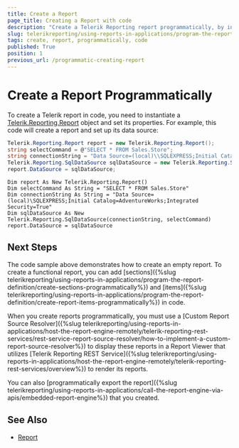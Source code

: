 ```yaml
---
title: Create a Report
page_title: Creating a Report with code
description: "Create a Telerik Reporting report programmatically, by instantiating a Telerik.Reporting.Report object and setting its properties."
slug: telerikreporting/using-reports-in-applications/program-the-report-definition/create-report-programmatically
tags: create, report, programmatically, code
published: True
position: 1
previous_url: /programmatic-creating-report
---
```


# Create a Report Programmatically

To create a Telerik report in code, you need to instantiate a [Telerik.Reporting.Report](/api/Telerik.Reporting.Report) object and set its properties. For example, this code will create a report and set up its data source:

````C#
Telerik.Reporting.Report report = new Telerik.Reporting.Report();
string selectCommand = @"SELECT * FROM Sales.Store";
string connectionString = "Data Source=(local)\\SQLEXPRESS;Initial Catalog=AdventureWorks;Integrated Security=True";
Telerik.Reporting.SqlDataSource sqlDataSource = new Telerik.Reporting.SqlDataSource(connectionString, selectCommand);
report.DataSource = sqlDataSource;
````
````VB.NET
Dim report As New Telerik.Reporting.Report()
Dim selectCommand As String = "SELECT * FROM Sales.Store"
Dim connectionString As String = "Data Source=(local)\SQLEXPRESS;Initial Catalog=AdventureWorks;Integrated Security=True"
Dim sqlDataSource As New Telerik.Reporting.SqlDataSource(connectionString, selectCommand)
report.DataSource = sqlDataSource
````

## Next Steps

The code sample above demonstrates how to create an empty report. To create a functional report, you can add [sections]({%slug telerikreporting/using-reports-in-applications/program-the-report-definition/create-sections-programmatically%}) and [items]({%slug telerikreporting/using-reports-in-applications/program-the-report-definition/create-report-items-programmatically%}) in code.

When you create reports programmatically, you must use a [Custom Report Source Resolver]({%slug telerikreporting/using-reports-in-applications/host-the-report-engine-remotely/telerik-reporting-rest-services/rest-service-report-source-resolver/how-to-implement-a-custom-report-source-resolver%}) to display these reports in a Report Viewer that utilizes [Telerik Reporting REST Service]({%slug telerikreporting/using-reports-in-applications/host-the-report-engine-remotely/telerik-reporting-rest-services/overview%}) to render its reports.

You can also [programmatically export the report]({%slug telerikreporting/using-reports-in-applications/call-the-report-engine-via-apis/embedded-report-engine%}) that you created.

## See Also

* [Report](/api/Telerik.Reporting.Report)

